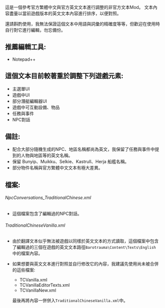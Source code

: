 這是一個參考官方繁體中文與官方英文文本進行調整的非官方文本Mod。
文本內容盡量以當前遊戲版本的英文文本內容進行排序，以便對照。

還請斟酌使用，我無法保證這個文本中用語與詞彙的精確度等等，但歡迎在使用時自行對它進行編輯，勿忘備份。

## 推薦編輯工具:
- Notepad++

## 這個文本目前較著重於調整下列遊戲元素:
- 主選單UI
- 遊戲中UI
- 部分潛艇編輯器UI
- 遊戲中可互動設備、物品
- 任務與事件
- NPC對話

## 備註:
- 配合大部分隨機生成的NPC、地區名稱都尚為英文，我保留了任務與事件中提到的人物與地區等的英文名稱。
- 保留 Bunyip、Muikku、Selkie、Kastrull、Herja 船艦名稱。
- 部分物件名稱與官方繁體中文文本有極大差異。

## 檔案:
###### NpcConversations_TraditionalChinese.xml
- 這個檔案包含了編輯過的NPC對話。

###### TraditionalChineseVanilla.xml
- 由於翻譯文本似乎無法被遊戲以同樣於英文文本的方式讀取，這個檔案中包含了編輯過的三個在遊戲的英文文本路徑```Barotrauma\Content\Texts\English```中的檔案內容。

- 如果想要與英文文本進行對照並自行修改它的內容，我建議先使用尚未被合併的這些檔案:
  - TCVanilla.xml
  - TCVanillaEditorTexts.xml
  - TCVanillaNew.xml

  最後再將內容一併併入```TraditionalChineseVanilla.xml```中。
